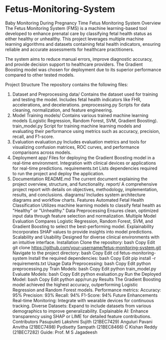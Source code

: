 # Fetus-Monitoring-System
Baby Monitoring During Pregnancy Time 
Fetus Monitoring System
Overview
The Fetus Monitoring System (FMS) is a machine learning-based tool developed to enhance prenatal care by classifying fetal health status as either healthy or unhealthy. This project leverages multiple machine learning algorithms and datasets containing fetal health indicators, ensuring reliable and accurate assessments for healthcare practitioners.

The system aims to reduce manual errors, improve diagnostic accuracy, and provide decision support to healthcare providers. The Gradient Boosting model was chosen for deployment due to its superior performance compared to other tested models.

Project Structure
The repository contains the following files:

1. Dataset and Preprocessing
data/
Contains the dataset used for training and testing the model.
Includes fetal health indicators like FHR, accelerations, and decelerations.
preprocessing.py
Scripts for data cleaning, normalization, and feature engineering.
2. Model Training
models/
Contains various trained machine learning models (Logistic Regression, Random Forest, SVM, Gradient Boosting).
train_model.py
Script for training machine learning models and evaluating their performance using metrics such as accuracy, precision, recall, and F1-score.
3. Evaluation
evaluation.py
Includes evaluation metrics and tools for visualizing confusion matrices, ROC curves, and performance comparisons across models.
4. Deployment
app/
Files for deploying the Gradient Boosting model in a real-time environment.
Integration with clinical devices or applications for real-time predictions.
requirements.txt
Lists dependencies required to run the project and deploy the application.
5. Documentation
README.md
The current document explaining the project overview, structure, and functionality.
report/
A comprehensive project report with details on objectives, methodology, implementation, results, and conclusions.
diagrams/
Includes system architecture diagrams and workflow charts.
Features
Automated Fetal Health Classification
Utilizes machine learning models to classify fetal health as "Healthy" or "Unhealthy."
Data Preprocessing
Ensures clean, optimized input data through feature selection and normalization.
Multiple Model Evaluation
Compares Logistic Regression, Random Forest, SVM, and Gradient Boosting to select the best-performing model.
Explainability
Incorporates SHAP values to provide insights into model predictions.
Scalability and Usability
Designed for diverse clinical environments with an intuitive interface.
Installation
Clone the repository:
bash
Copy
Edit
git clone https://github.com/your-username/fetus-monitoring-system.git
Navigate to the project directory:
bash
Copy
Edit
cd fetus-monitoring-system
Install the required dependencies:
bash
Copy
Edit
pip install -r requirements.txt
Usage
Data Preprocessing:
bash
Copy
Edit
python preprocessing.py
Train Models:
bash
Copy
Edit
python train_model.py
Evaluate Models:
bash
Copy
Edit
python evaluation.py
Run the Deployed Model:
bash
Copy
Edit
python app/run.py
Results
The Gradient Boosting model achieved the highest accuracy, outperforming Logistic Regression and Random Forest models.
Performance metrics:
Accuracy: 95%
Precision: 93%
Recall: 94%
F1-Score: 94%
Future Enhancements
Real-time Monitoring:
Integrate with wearable devices for continuous tracking.
Diverse Datasets:
Expand to include datasets from various demographics to improve generalizability.
Explainable AI:
Enhance transparency using SHAP or LIME for detailed feature contributions.
Contributors
Pasupuleti Lakshmi Sujith (21BEC7429)
Anguluri Pavani Anvitha (21BEC7498)
Pydisetty Sampath (21BEC8466)
C Kishan Reddy (21BEC7282)
Guide: Prof. M S Jagadeesh

